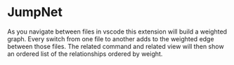 # JumpNet

As you navigate between files in vscode this extension will build a weighted graph. Every switch from one file to another adds to the weighted edge between those files. The related command and related view will then show an ordered list of the relationships ordered by weight.